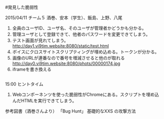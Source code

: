 #発見した脆弱性

2015/04/11
チーム５
酒巻、安本（学生）、飯島、上野、八尾

1. 全員のユーザID、ユーザ名、そのユーザが管理者かどうかも分かる。
2. 管理ユーザとして登録できて、他者のパスワードを変更できてしまう。
3. テスト画面が見れてしまう。
http://day1.vi9tim.website:8080/static/test.html
4. ボイスにクロスサイトスクリプティングが埋め込める。トークンが分かる。
5. 画像のURLが連番なので番号を増減させると他のが取れる
http://day0.vi9tim.website:8080/phots/00000174.jpg
6. iframeを書き換える
<img src="" onerror="document.getElementById('adFrame').srcdoc = '<div>広告が乗っ取られました。</div>'" />


15:00 ヒントタイム
1. Webコンポーネンツを使った脆弱性がChromeにある。スクリプトを埋め込んだHTMLを実行できてしまう。

参考図書（酒巻さんより）
「Bug Hunt」 基礎的なXXS の攻撃方法 

